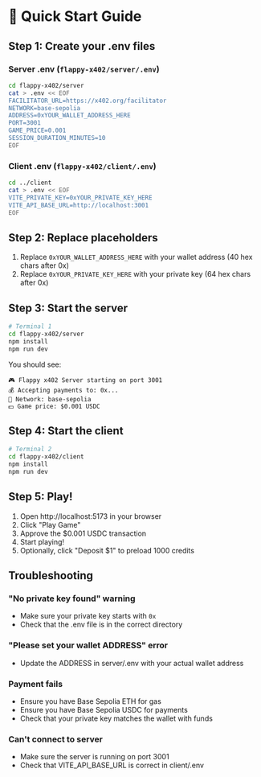 # 🚀 Quick Start Guide

## Step 1: Create your .env files

### Server .env (`flappy-x402/server/.env`)
```bash
cd flappy-x402/server
cat > .env << EOF
FACILITATOR_URL=https://x402.org/facilitator
NETWORK=base-sepolia
ADDRESS=0xYOUR_WALLET_ADDRESS_HERE
PORT=3001
GAME_PRICE=0.001
SESSION_DURATION_MINUTES=10
EOF
```

### Client .env (`flappy-x402/client/.env`)
```bash
cd ../client
cat > .env << EOF
VITE_PRIVATE_KEY=0xYOUR_PRIVATE_KEY_HERE
VITE_API_BASE_URL=http://localhost:3001
EOF
```

## Step 2: Replace placeholders

1. Replace `0xYOUR_WALLET_ADDRESS_HERE` with your wallet address (40 hex chars after 0x)
2. Replace `0xYOUR_PRIVATE_KEY_HERE` with your private key (64 hex chars after 0x)

## Step 3: Start the server

```bash
# Terminal 1
cd flappy-x402/server
npm install
npm run dev
```

You should see:
```
🎮 Flappy x402 Server starting on port 3001
💰 Accepting payments to: 0x...
🔗 Network: base-sepolia
💵 Game price: $0.001 USDC
```

## Step 4: Start the client

```bash
# Terminal 2
cd flappy-x402/client
npm install
npm run dev
```

## Step 5: Play!

1. Open http://localhost:5173 in your browser
2. Click "Play Game"
3. Approve the $0.001 USDC transaction
4. Start playing!
5. Optionally, click "Deposit $1" to preload 1000 credits

## Troubleshooting

### "No private key found" warning
- Make sure your private key starts with `0x`
- Check that the .env file is in the correct directory

### "Please set your wallet ADDRESS" error
- Update the ADDRESS in server/.env with your actual wallet address

### Payment fails
- Ensure you have Base Sepolia ETH for gas
- Ensure you have Base Sepolia USDC for payments
- Check that your private key matches the wallet with funds

### Can't connect to server
- Make sure the server is running on port 3001
- Check that VITE_API_BASE_URL is correct in client/.env 